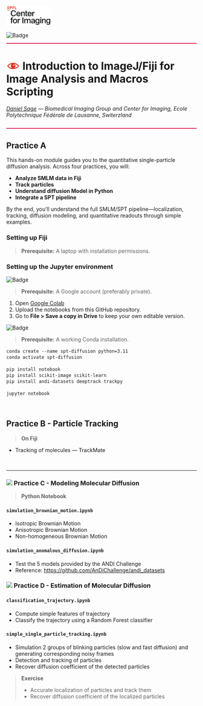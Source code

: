 
<img src="icons/logo-center-for-imaging.png" width="120"/>


![Badge](https://img.shields.io/badge/24_September_2025-Imaging_Lunches-FF1010?style=for-the-badge)
<img src="icons/red-line.svg" width="100%" height="2" alt="red divider">


# <img src="icons/icon.png" width="36"/>  Introduction to ImageJ/Fiji for Image Analysis and Macros Scripting

*[Daniel Sage](mailto:daniel.sage@epfl.ch?subject=Single%20Molecule%20Tracking%20and%20Diffusion) — Biomedical Imaging Group and Center for Imaging, Ecole Polytechnique Fédérale de Lausanne, Switerzland*

<img src="icons/red-line.svg" width="100%" height="2" alt="red divider">

## Practice A

This hands-on module guides you to the quantitative single-particle diffusion analysis. Across four practices, you will:

- **Analyze SMLM data in Fiji**
- **Track particles** 
- **Understand diffusion Model in Python**
- **Integrate a SPT pipeline** 

By the end, you’ll understand the full SMLM/SPT pipeline—localization, tracking, diffusion modeling, and quantitative readouts through simple examples.




### Setting up Fiji
> **Prerequisite:** A laptop with installation permissions.




### Setting up the Jupyter environment

![Badge](https://img.shields.io/badge/Option_1-Using_Google_Colab_server-1000CF)

> **Prerequisite:** A Google account (preferably private).

1. Open [Google Colab](https://colab.research.google.com)  
2. Upload the notebooks from this GitHub repository.  
3. Go to **File > Save a copy in Drive** to keep your own editable version.  

![Badge](https://img.shields.io/badge/Option_2-Using_local_computer-1000CF)

> **Prerequisite:** A working Conda installation.

```
conda create --name spt-diffusion python=3.11
conda activate spt-diffusion

pip install notebook
pip install scikit-image scikit-learn
pip install andi-datasets deeptrack trackpy

jupyter notebook
```

<br>



## Practice B - Particle Tracking

> **On Fiji**
- Tracking of molecules — TrackMate

<br>
<hr>
 
### <img src="icons/icon-diffusions-models.png" width="40"/> Practice C - Modeling Molecular Diffusion

> **Python Notebook**

#### `simulation_brownian_motion.ipynb`
- Isotropic Brownian Motion
- Anisotropic Brownian Motion
- Non-homogeneous Brownian Motion

#### `simulation_anomalous_diffusion.ipynb`
- Test the 5 models provided by the ANDI Challenge
- Reference: https://github.com/AnDiChallenge/andi_datasets

### <img src="icons/icon-algorithms.png" width="40"/> Practice D - Estimation of Molecular Diffusion

#### `classification_trajectory.ipynb`
- Compute simple features of trajectory
- Classify the trajectory using a Random Forest classifier


#### `simple_single_particle_tracking.ipynb`
- Simulation 2 groups of blinking particles (slow and fast diffusion) and generating corresponding noisy frames
- Detection and tracking of particles 
- Recover diffusion coefficient of the detected particles


>**Exercise** 
>- Accurate localization of particles and track them
>- Recover diffusion coefficient of the localized particles
> 